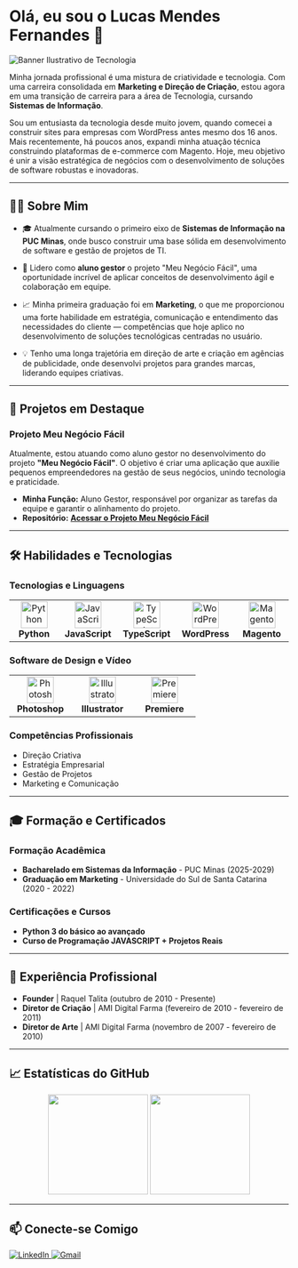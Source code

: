 # Olá, eu sou o Lucas Mendes Fernandes 👋

![Banner Ilustrativo de Tecnologia](https://media.giphy.com/media/zhJ55MqoYiVzi/giphy.gif)

Minha jornada profissional é uma mistura de criatividade e tecnologia. Com uma carreira consolidada em **Marketing e Direção de Criação**, estou agora em uma transição de carreira para a área de Tecnologia, cursando **Sistemas de Informação**.

Sou um entusiasta da tecnologia desde muito jovem, quando comecei a construir sites para empresas com WordPress antes mesmo dos 16 anos. Mais recentemente, há poucos anos, expandi minha atuação técnica construindo plataformas de e-commerce com Magento. Hoje, meu objetivo é unir a visão estratégica de negócios com o desenvolvimento de soluções de software robustas e inovadoras.

---

## 👨‍💻 Sobre Mim

- 🎓 Atualmente cursando o primeiro eixo de **Sistemas de Informação na PUC Minas**, onde busco construir uma base sólida em desenvolvimento de software e gestão de projetos de TI.

- 🚀 Lidero como **aluno gestor** o projeto "Meu Negócio Fácil", uma oportunidade incrível de aplicar conceitos de desenvolvimento ágil e colaboração em equipe.

- 📈 Minha primeira graduação foi em **Marketing**, o que me proporcionou uma forte habilidade em estratégia, comunicação e entendimento das necessidades do cliente — competências que hoje aplico no desenvolvimento de soluções tecnológicas centradas no usuário.

- 💡 Tenho uma longa trajetória em direção de arte e criação em agências de publicidade, onde desenvolvi projetos para grandes marcas, liderando equipes criativas.

---

## 🚀 Projetos em Destaque

### Projeto Meu Negócio Fácil
Atualmente, estou atuando como aluno gestor no desenvolvimento do projeto **"Meu Negócio Fácil"**. O objetivo é criar uma aplicação que auxilie pequenos empreendedores na gestão de seus negócios, unindo tecnologia e praticidade.

- **Minha Função:** Aluno Gestor, responsável por organizar as tarefas da equipe e garantir o alinhamento do projeto.
- **Repositório:** **[Acessar o Projeto Meu Negócio Fácil](https://github.com/ICEI-PUC-Minas-PMV-SI/pmv-si-2025-2-pe1-t1-pmv-si-2025-2-pe1-projmeunegociofacil)**

---

## 🛠️ Habilidades e Tecnologias

### Tecnologias e Linguagens
<table>
  <tr>
    <td align="center" width="96">
      <img src="https://skillicons.dev/icons?i=python" width="48" height="48" alt="Python" />
      <br><strong>Python</strong>
    </td>
    <td align="center" width="96">
      <img src="https://skillicons.dev/icons?i=javascript" width="48" height="48" alt="JavaScript" />
      <br><strong>JavaScript</strong>
    </td>
    <td align="center" width="96">
      <img src="https://skillicons.dev/icons?i=typescript" width="48" height="48" alt="TypeScript" />
      <br><strong>TypeScript</strong>
    </td>
    <td align="center" width="96">
      <img src="https://skillicons.dev/icons?i=wordpress" width="48" height="48" alt="WordPress" />
      <br><strong>WordPress</strong>
    </td>
     <td align="center" width="96">
      <img src="https://skillicons.dev/icons?i=magento" width="48" height="48" alt="Magento" />
      <br><strong>Magento</strong>
    </td>
  </tr>
</table>

### Software de Design e Vídeo
<table>
  <tr>
    <td align="center" width="96">
      <img src="https://skillicons.dev/icons?i=ps" width="48" height="48" alt="Photoshop" />
      <br><strong>Photoshop</strong>
    </td>
    <td align="center" width="96">
      <img src="https://skillicons.dev/icons?i=ai" width="48" height="48" alt="Illustrator" />
      <br><strong>Illustrator</strong>
    </td>
    <td align="center" width="96">
      <img src="https://skillicons.dev/icons?i=pr" width="48" height="48" alt="Premiere" />
      <br><strong>Premiere</strong>
    </td>
  </tr>
</table>

### Competências Profissionais
- Direção Criativa
- Estratégia Empresarial
- Gestão de Projetos
- Marketing e Comunicação

---

## 🎓 Formação e Certificados

### Formação Acadêmica
- **Bacharelado em Sistemas da Informação** - PUC Minas (2025-2029)
- **Graduação em Marketing** - Universidade do Sul de Santa Catarina (2020 - 2022)

### Certificações e Cursos
- **Python 3 do básico ao avançado**
- **Curso de Programação JAVASCRIPT + Projetos Reais**

---

## 💼 Experiência Profissional

- **Founder** | Raquel Talita (outubro de 2010 - Presente)
- **Diretor de Criação** | AMI Digital Farma (fevereiro de 2010 - fevereiro de 2011)
- **Diretor de Arte** | AMI Digital Farma (novembro de 2007 - fevereiro de 2010)

---

## 📈 Estatísticas do GitHub
<p align="center">
  <img height="180em" src="https://github-readme-stats.vercel.app/api?username=lucasmef&show_icons=true&theme=dracula&include_all_commits=true&count_private=true"/>
  <img height="180em" src="https://github-readme-stats.vercel.app/api/top-langs/?username=lucasmef&layout=compact&langs_count=7&theme=dracula"/>
</p>

---

## 📫 Conecte-se Comigo

<p align="left">
  <a href="https://www.linkedin.com/in/lucasmef" target="_blank">
    <img src="https://img.shields.io/badge/LinkedIn-0077B5?style=for-the-badge&logo=linkedin&logoColor=white" alt="LinkedIn">
  </a>
  <a href="mailto:lucasmef@gmail.com">
    <img src="https://img.shields.io/badge/Gmail-D14836?style=for-the-badge&logo=gmail&logoColor=white" alt="Gmail">
  </a>
</p>
